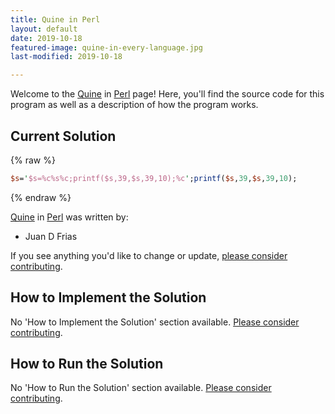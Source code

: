 ```yaml
---
title: Quine in Perl
layout: default
date: 2019-10-18
featured-image: quine-in-every-language.jpg
last-modified: 2019-10-18

---
```


Welcome to the [Quine](https://rzuckerm.github.io/sample-programs-website-copy/projects/quine) in [Perl](https://rzuckerm.github.io/sample-programs-website-copy/languages/perl) page! Here, you'll find the source code for this program as well as a description of how the program works.

## Current Solution

{% raw %}

```perl
$s='$s=%c%s%c;printf($s,39,$s,39,10);%c';printf($s,39,$s,39,10);
```

{% endraw %}

[Quine](https://rzuckerm.github.io/sample-programs-website-copy/projects/quine) in [Perl](https://rzuckerm.github.io/sample-programs-website-copy/languages/perl) was written by:

- Juan D Frias

If you see anything you'd like to change or update, [please consider contributing](https://github.com/TheRenegadeCoder/sample-programs).

## How to Implement the Solution

No 'How to Implement the Solution' section available. [Please consider contributing](https://github.com/TheRenegadeCoder/sample-programs-website).

## How to Run the Solution

No 'How to Run the Solution' section available. [Please consider contributing](https://github.com/TheRenegadeCoder/sample-programs-website).